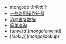 <!-- docs/_sidebar.md -->

* mongodb 命令大全
* [一些常用操作符号](mongo/一些常用操作符号)
* [消除重复数据](mongo/消除重复数据)
* [简单查询](mongo/简单查询)
* [$unwind](mongo/$unwind)
* [$lookup](mongo/$lookup)